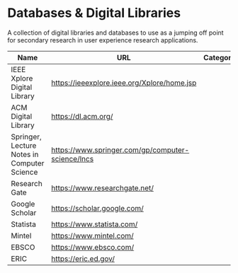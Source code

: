 # Databases & Digital Libraries

A collection of digital libraries and databases to use as a jumping off point for secondary research in user experience research applications.

| Name | URL | Category |
| --- | --- | --- |
| IEEE Xplore Digital Library | https://ieeexplore.ieee.org/Xplore/home.jsp | |
| ACM Digital Library | https://dl.acm.org/ | |
| Springer, Lecture Notes in Computer Science | https://www.springer.com/gp/computer-science/lncs | |
| Research Gate | https://www.researchgate.net/ | |
| Google Scholar | https://scholar.google.com/ | |
| Statista | https://www.statista.com/ | |
| Mintel | https://www.mintel.com/ | |
| EBSCO | https://www.ebsco.com/ | |
| ERIC | https://eric.ed.gov/ | |
